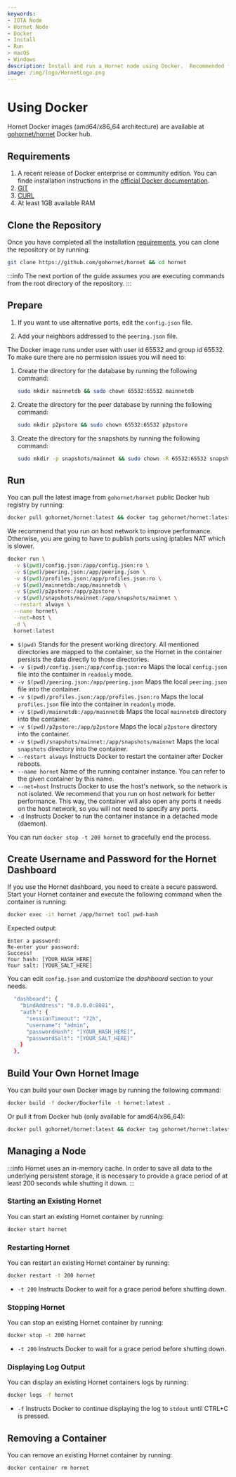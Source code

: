 ```yaml
---
keywords:
- IOTA Node
- Hornet Node
- Docker
- Install
- Run
- macOS
- Windows
description: Install and run a Hornet node using Docker.  Recommended for macOS and Windows.
image: /img/logo/HornetLogo.png
---
```


# Using Docker

Hornet Docker images (amd64/x86_64 architecture) are available at [gohornet/hornet](https://hub.docker.com/r/gohornet/hornet) Docker hub.

## Requirements

1. A recent release of Docker enterprise or community edition. You can finde installation instructions in the [official Docker documentation](https://docs.docker.com/engine/install/).
2. [GIT](https://git-scm.com/)
3. [CURL](https://curl.se/)
4. At least 1GB available RAM

## Clone the Repository

Once you have completed all the installation [requirements](#requirements), you can clone the repository or by running:

```sh
git clone https://github.com/gohornet/hornet && cd hornet
```

:::info
The next portion of the guide assumes you are executing commands from the root directory of the repository.
:::

## Prepare

1. If you want to use alternative ports, edit the `config.json` file.

2. Add your neighbors addressed to the `peering.json` file.

The Docker image runs under user with user id 65532 and group id 65532. To make sure there are no permission issues you will need to:

1. Create the directory for the database by running the following command:

   ```sh
   sudo mkdir mainnetdb && sudo chown 65532:65532 mainnetdb
   ```

2. Create the directory for the peer database by running the following command:

   ```sh
   sudo mkdir p2pstore && sudo chown 65532:65532 p2pstore
   ```

3. Create the directory for the snapshots by running the following command:

   ```sh
   sudo mkdir -p snapshots/mainnet && sudo chown -R 65532:65532 snapshots
   ```

## Run

You can pull the latest image from `gohornet/hornet` public Docker hub registry by running:

```bash
docker pull gohornet/hornet:latest && docker tag gohornet/hornet:latest hornet:latest
```

We recommend that you run on host network to improve performance.  Otherwise, you are going to have to publish ports using iptables NAT which is slower.

```sh
docker run \
  -v $(pwd)/config.json:/app/config.json:ro \
  -v $(pwd)/peering.json:/app/peering.json \
  -v $(pwd)/profiles.json:/app/profiles.json:ro \
  -v $(pwd)/mainnetdb:/app/mainnetdb \
  -v $(pwd)/p2pstore:/app/p2pstore \
  -v $(pwd)/snapshots/mainnet:/app/snapshots/mainnet \
  --restart always \
  --name hornet\
  --net=host \
  -d \
  hornet:latest
```

* `$(pwd)` Stands for the present working directory. All mentioned directories are mapped to the container, so the Hornet in the container persists the data directly to those directories.
* `-v $(pwd)/config.json:/app/config.json:ro` Maps the local `config.json` file into the container in `readonly` mode.
* `-v $(pwd)/peering.json:/app/peering.json` Maps the local `peering.json` file into the container.
* `-v $(pwd)/profiles.json:/app/profiles.json:ro` Maps the local `profiles.json` file into the container in `readonly` mode.
* `-v $(pwd)/mainnetdb:/app/mainnetdb` Maps the local `mainnetdb` directory into the container.
* `-v $(pwd)/p2pstore:/app/p2pstore` Maps the local `p2pstore` directory into the container.
* `-v $(pwd)/snapshots/mainnet:/app/snapshots/mainnet` Maps the local `snapshots` directory into the container.
* `--restart always` Instructs Docker to restart the container after Docker reboots.
* `--name hornet` Name of the running container instance. You can refer to the given container by this name.
* `--net=host` Instructs Docker to use the host's network, so the network is not isolated. We recommend that you run on host network for better performance.  This way, the container will also open any ports it needs on the host network, so you will not need to specify any ports.
* `-d` Instructs Docker to run the container instance in a detached mode (daemon).


You can run `docker stop -t 200 hornet` to gracefully end the process.

## Create Username and Password for the Hornet Dashboard

If you use the Hornet dashboard, you need to create a secure password. Start your Hornet container and execute the following command when the container is running:

```sh
docker exec -it hornet /app/hornet tool pwd-hash

```

Expected output:

```plaintext
Enter a password:
Re-enter your password:
Success!
Your hash: [YOUR_HASH_HERE]
Your salt: [YOUR_SALT_HERE]
```

You can edit `config.json` and customize the _dashboard_ section to your needs.

```sh
  "dashboard": {
    "bindAddress": "0.0.0.0:8081",
    "auth": {
      "sessionTimeout": "72h",
      "username": "admin",
      "passwordHash": "[YOUR_HASH_HERE]",
      "passwordSalt": "[YOUR_SALT_HERE]"
    }
  },
```

## Build Your Own Hornet Image

You can build your own Docker image by running the following command:

```sh
docker build -f docker/Dockerfile -t hornet:latest .
```

Or pull it from Docker hub (only available for amd64/x86_64):

```sh
docker pull gohornet/hornet:latest && docker tag gohornet/hornet:latest hornet:latest
```

## Managing a Node

:::info
Hornet uses an in-memory cache.  In order to save all data to the underlying persistent storage, it is necessary to provide a grace period of at least 200 seconds while shutting it down.
:::

### Starting an Existing Hornet

You can start an existing Hornet container by running:

```bash
docker start hornet
```

### Restarting Hornet

You can restart an existing Hornet container by running:

```bash
docker restart -t 200 hornet
```

* `-t 200` Instructs Docker to wait for a grace period before shutting down.

### Stopping Hornet

You can stop an existing Hornet container by running:

```bash
docker stop -t 200 hornet
```

* `-t 200` Instructs Docker to wait for a grace period before shutting down.

### Displaying Log Output

You can display an existing Hornet containers logs by running:

```bash
docker logs -f hornet
```

* `-f`
Instructs Docker to continue displaying the log to `stdout` until CTRL+C is pressed.

## Removing a Container

You can remove an existing Hornet container by running:

```bash
docker container rm hornet
```
